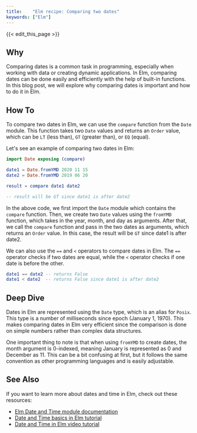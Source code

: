 ```yaml
---
title:    "Elm recipe: Comparing two dates"
keywords: ["Elm"]
---
```


{{< edit_this_page >}}

## Why

Comparing dates is a common task in programming, especially when working with data or creating dynamic applications. In Elm, comparing dates can be done easily and efficiently with the help of built-in functions. In this blog post, we will explore why comparing dates is important and how to do it in Elm.

## How To

To compare two dates in Elm, we can use the `compare` function from the `Date` module. This function takes two `Date` values and returns an `Order` value, which can be `LT` (less than), `GT` (greater than), or `EQ` (equal).

Let's see an example of comparing two dates in Elm:

```Elm
import Date exposing (compare)

date1 = Date.fromYMD 2020 11 15
date2 = Date.fromYMD 2019 06 20

result = compare date1 date2

-- result will be GT since date1 is after date2
```

In the above code, we first import the `Date` module which contains the `compare` function. Then, we create two `Date` values using the `fromYMD` function, which takes in the year, month, and day as arguments. After that, we call the `compare` function and pass in the two dates as arguments, which returns an `Order` value. In this case, the result will be `GT` since date1 is after date2.

We can also use the `==` and `<` operators to compare dates in Elm. The `==` operator checks if two dates are equal, while the `<` operator checks if one date is before the other.

```Elm
date1 == date2 -- returns False
date1 < date2  -- returns False since date1 is after date2
```

## Deep Dive

Dates in Elm are represented using the `Date` type, which is an alias for `Posix`. This type is a number of milliseconds since epoch (January 1, 1970). This makes comparing dates in Elm very efficient since the comparison is done on simple numbers rather than complex data structures.

One important thing to note is that when using `fromYMD` to create dates, the month argument is 0-indexed, meaning January is represented as 0 and December as 11. This can be a bit confusing at first, but it follows the same convention as other programming languages and is easily adjustable.

## See Also

If you want to learn more about dates and time in Elm, check out these resources:

- [Elm Date and Time module documentation](https://package.elm-lang.org/packages/elm/time/latest/Date) 
- [Date and Time basics in Elm tutorial](https://guide.elm-lang.org/effects/time.html)
- [Date and Time in Elm video tutorial](https://www.youtube.com/watch?v=5TxiCK_L8Hs&t=1s)